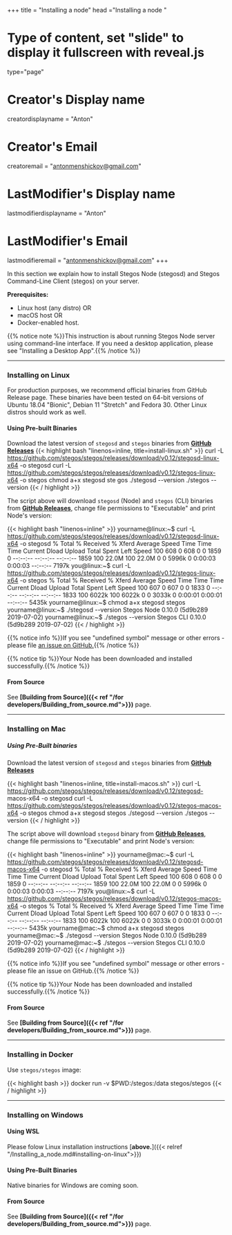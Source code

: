 +++
title = "Installing a node"
head ="<label>Installing a node</label> "
# Type of content, set "slide" to display it fullscreen with reveal.js
type="page"

# Creator's Display name
creatordisplayname = "Anton"
# Creator's Email
creatoremail = "antonmenshickov@gmail.com"
# LastModifier's Display name
lastmodifierdisplayname = "Anton"
# LastModifier's Email
lastmodifieremail = "antonmenshickov@gmail.com"
+++

In this section we explain how to install Stegos Node (stegosd) and Stegos Command-Line Client (stegos) on your server.

**Prerequisites:**

* Linux host (any distro) OR
* macOS host OR
* Docker-enabled host.

{{% notice note %}}This instruction is about running Stegos Node server using command-line interface. If you need a desktop application, please see "Installing a Desktop App".{{% /notice %}}
___
### Installing on Linux

For production purposes, we recommend official binaries from GitHub Release page. These binaries have been tested on 64-bit versions of Ubuntu 18.04 "Bionic", Debian 11 "Stretch" and Fedora 30. Other Linux distros should work as well.

#### Using Pre-built Binaries

Download the latest version of `stegosd` and `stegos` binaries from [**GitHub Releases**](https://github.com/stegos/stegos/releases)
{{< highlight bash "linenos=inline, title=install-linux.sh" >}}
curl -L https://github.com/stegos/stegos/releases/download/v0.12/stegosd-linux-x64 -o stegosd
curl -L https://github.com/stegos/stegos/releases/download/v0.12/stegos-linux-x64 -o stegos
chmod a+x stegosd ste
gos
./stegosd --version
./stegos --version
{{< / highlight >}}

The script above will download `stegosd` (Node) and `stegos` (CLI) binaries from [**GitHub Releases**](https://github.com/stegos/stegos/releases), change file permissions to "Executable" and print Node's version:

{{< highlight bash "linenos=inline" >}}
yourname@linux:~$ curl -L https://github.com/stegos/stegos/releases/download/v0.12/stegosd-linux-x64 -o stegosd
  % Total    % Received % Xferd  Average Speed   Time    Time     Time  Current
                                 Dload  Upload   Total   Spent    Left  Speed
100   608    0   608    0     0   1859      0 --:--:-- --:--:-- --:--:--  1859
100 22.0M  100 22.0M    0     0  5996k      0  0:00:03  0:00:03 --:--:-- 7197k
you@linux:~$ curl -L https://github.com/stegos/stegos/releases/download/v0.12/stegos-linux-x64 -o stegos
  % Total    % Received % Xferd  Average Speed   Time    Time     Time  Current
                                 Dload  Upload   Total   Spent    Left  Speed
100   607    0   607    0     0   1833      0 --:--:-- --:--:-- --:--:--  1833
100 6022k  100 6022k    0     0  3033k      0  0:00:01  0:00:01 --:--:-- 5435k
yourname@linux:~$ chmod a+x stegosd stegos
yourname@linux:~$ ./stegosd --version
Stegos Node 0.10.0 (5d9b289 2019-07-02)
yourname@linux:~$ ./stegos --version
Stegos CLI 0.10.0 (5d9b289 2019-07-02)
{{< / highlight >}}

{{% notice info %}}If you see "undefined symbol" message or other errors - please file [an issue on GitHub.](https://github.com/stegos/stegos/issues){{% /notice %}}

{{% notice tip %}}Your Node has been downloaded and installed successfully.{{% /notice %}}

#### From Source

See **[Building from Source]({{< ref "/for developers/Building_from_source.md">}})** page.
___

### Installing on Mac


##### Using Pre-Built binaries

Download the latest version of `stegosd` and `stegos` binaries from [**GitHub Releases**](https://github.com/stegos/stegos/releases)

{{< highlight bash "linenos=inline, title=install-macos.sh" >}}
curl -L https://github.com/stegos/stegos/releases/download/v0.12/stegosd-
macos-x64 -o stegosd
curl -L https://github.com/stegos/stegos/releases/download/v0.12/stegos-macos-x64 -o stegos
chmod a+x stegosd stegos
./stegosd --version
./stegos --version
{{< / highlight >}}

The script above will download `stegosd` binary from [**GitHub Releases**](https://github.com/stegos/stegos/releases), change file permissions to "Executable" and print Node's version:

{{< highlight bash "linenos=inline" >}}
yourname@mac:~$ curl -L https://github.com/stegos/stegos/releases/download/v0.12/stegosd-macos-x64 -o stegosd
  % Total    % Received % Xferd  Average Speed   Time    Time     Time  Current
                                 Dload  Upload   Total   Spent    Left  Speed
100   608    0   608    0     0   1859      0 --:--:-- --:--:-- --:--:--  1859
100 22.0M  100 22.0M    0     0  5996k      0  0:00:03  0:00:03 --:--:-- 7197k
you@linux:~$ curl -L https://github.com/stegos/stegos/releases/download/v0.12/stegos-macos-x64 -o stegos
  % Total    % Received % Xferd  Average Speed   Time    Time     Time  Current
                                 Dload  Upload   Total   Spent    Left  Speed
100   607    0   607    0     0   1833      0 --:--:-- --:--:-- --:--:--  1833
100 6022k  100 6022k    0     0  3033k      0  0:00:01  0:00:01 --:--:-- 5435k
yourname@mac:~$ chmod a+x stegosd stegos
yourname@mac:~$ ./stegosd --version
Stegos Node 0.10.0 (5d9b289 2019-07-02)
yourname@mac:~$ ./stegos --version
Stegos CLI 0.10.0 (5d9b289 2019-07-02)
{{< / highlight >}}

{{% notice info %}}If you see "undefined symbol" message or other errors - please file an issue on GitHub.{{% /notice %}}

{{% notice tip %}}Your Node has been downloaded and installed successfully.{{% /notice %}}

#### From Source

See **[Building from Source]({{< ref "/for developers/Building_from_source.md">}})** page.
___

### Installing in Docker

Use `stegos/stegos` image:

{{< highlight bash >}}
docker run -v $PWD:/stegos:/data stegos/stegos
{{< / highlight >}}
___

### Installing on Windows

#### Using WSL

Please folow Linux installation instructions [**above.**]({{< relref "/Installing_a_node.md#installing-on-linux">}})

#### Using Pre-Built Binaries

Native binaries for Windows are coming soon.

#### From Source

See **[Building from Source]({{< ref "/for developers/Building_from_source.md">}})** page.
